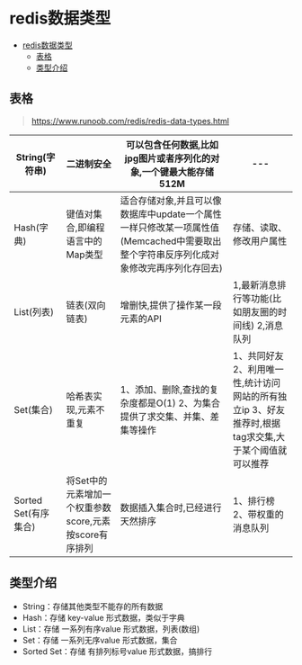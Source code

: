 # redis数据类型

- [redis数据类型](#redis数据类型)
  - [表格](#表格)
  - [类型介绍](#类型介绍)

## 表格

> https://www.runoob.com/redis/redis-data-types.html

| String(字符串)       | 二进制安全                                             | 可以包含任何数据,比如jpg图片或者序列化的对象,一个键最大能存储512M | ---                                                          |
| -------------------- | ------------------------------------------------------ | ------------------------------------------------------------ | ------------------------------------------------------------ |
| Hash(字典)           | 键值对集合,即编程语言中的Map类型                       | 适合存储对象,并且可以像数据库中update一个属性一样只修改某一项属性值(Memcached中需要取出整个字符串反序列化成对象修改完再序列化存回去) | 存储、读取、修改用户属性                                     |
| List(列表)           | 链表(双向链表)                                         | 增删快,提供了操作某一段元素的API                             | 1,最新消息排行等功能(比如朋友圈的时间线) 2,消息队列          |
| Set(集合)            | 哈希表实现,元素不重复                                  | 1、添加、删除,查找的复杂度都是O(1) 2、为集合提供了求交集、并集、差集等操作 | 1、共同好友 2、利用唯一性,统计访问网站的所有独立ip 3、好友推荐时,根据tag求交集,大于某个阈值就可以推荐 |
| Sorted Set(有序集合) | 将Set中的元素增加一个权重参数score,元素按score有序排列 | 数据插入集合时,已经进行天然排序                              | 1、排行榜 2、带权重的消息队列                                |

## 类型介绍

- String：存储其他类型不能存的所有数据
- Hash：存储 key-value 形式数据，类似于字典
- List：存储 一系列有序value 形式数据，列表(数组)
- Set：存储 一系列无序value 形式数据，集合
- Sorted Set：存储 有排列标号value 形式数据，搞排行
<CommentService/>

